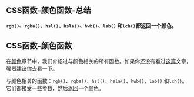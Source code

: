 ## CSS函数-颜色函数-总结

**`rgb()`、`rgba()`、`hsl()`、`hsla()`、`hwb()`、`lab()` 和`lch()`都返回一个颜色。**

## CSS函数-颜色函数

在[颜色](http://pengfeixc.com/tutorial/css/color)章节中，我们介绍过与颜色相关的所有函数。如果你还没有看过[这篇](http://pengfeixc.com/tutorial/css/color)文章，强烈建议你去看一下。

与颜色相关的函数：`rgb()`、`rgba()`、`hsl()`、`hsla()`、`hwb()`、`lab()` 和`lch()`。它们都接受一些参数，然后返回一个颜色。
